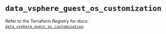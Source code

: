 # `data_vsphere_guest_os_customization`

Refer to the Terraform Registry for docs: [`data_vsphere_guest_os_customization`](https://registry.terraform.io/providers/hashicorp/vsphere/2.9.2/docs/data-sources/guest_os_customization).

